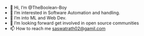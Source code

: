 - 👋 Hi, I’m @TheBoolean-Boy
- 👀 I’m interested in Software Automation and handling.
- 🌱 I’m into ML and Web Dev.
- 💞️ I’m looking forward get involved in open source communities
- 📫 How to reach me saswatrath02@gamil.com

<!---
TheBoolean-Boy/TheBoolean-Boy is a ✨ special ✨ repository because its `README.md` (this file) appears on your GitHub profile.
You can click the Preview link to take a look at your changes.
--->
